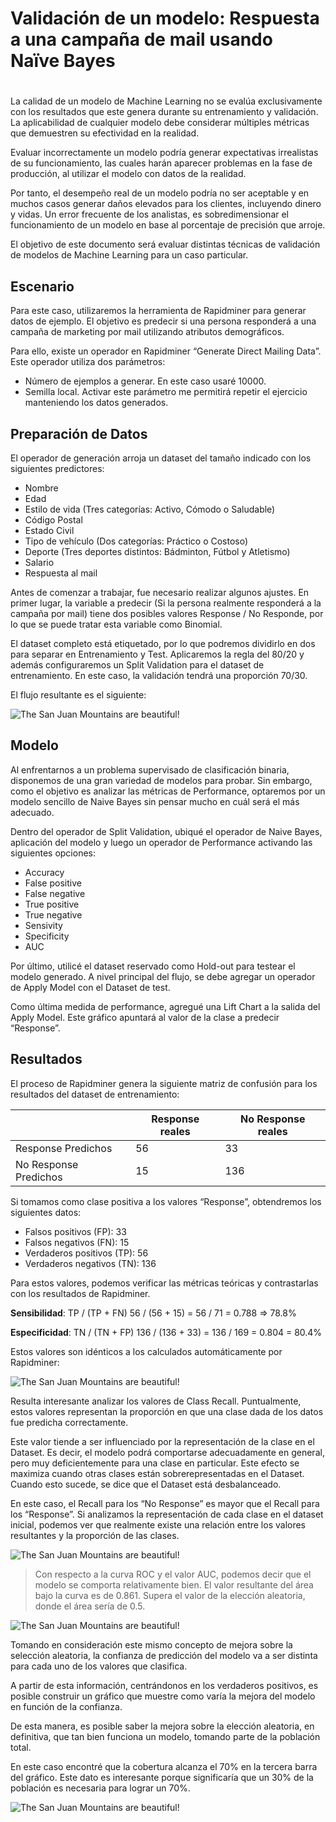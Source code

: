 # **Validación de un modelo**: Respuesta a una campaña de mail usando Naïve Bayes

#

La calidad de un modelo de Machine Learning no se evalúa exclusivamente con los resultados que este genera durante su entrenamiento y validación. La aplicabilidad de cualquier modelo debe considerar múltiples métricas que demuestren su efectividad en la realidad.

Evaluar incorrectamente un modelo podría generar expectativas irrealistas de su funcionamiento, las cuales harán aparecer problemas en la fase de producción, al utilizar el modelo con datos de la realidad. 

Por tanto, el desempeño real de un modelo podría no ser aceptable y en muchos casos generar daños elevados para los clientes, incluyendo dinero y vidas.
Un error frecuente de los analistas, es sobredimensionar el funcionamiento de un modelo en base al porcentaje de precisión que arroje. 

El objetivo de este documento será evaluar distintas técnicas de validación de modelos de Machine Learning para un caso particular.

## Escenario

Para este caso, utilizaremos la herramienta de Rapidminer para generar datos de ejemplo. El objetivo es predecir si una persona responderá a una campaña de marketing por mail utilizando atributos demográficos.

Para ello, existe un operador en Rapidminer “Generate Direct Mailing Data”. Este operador utiliza dos parámetros:

 -	Número de ejemplos a generar. En este caso usaré 10000.
 -	Semilla local. Activar este parámetro me permitirá repetir el ejercicio manteniendo los datos generados.

## Preparación de Datos

El operador de generación arroja un dataset del tamaño indicado con los siguientes predictores:

-	Nombre
-	Edad
-	Estilo de vida (Tres categorías: Activo, Cómodo o Saludable)
-	Código Postal
-	Estado Civil
-	Tipo de vehículo (Dos categorías: Práctico o Costoso)
-	Deporte (Tres deportes distintos: Bádminton, Fútbol y Atletismo)
-	Salario
-	Respuesta al mail

Antes de comenzar a trabajar, fue necesario realizar algunos ajustes. En primer lugar, la variable a predecir (Si la persona realmente responderá a la campaña por mail) tiene dos posibles valores Response / No Responde, por lo que se puede tratar esta variable como Binomial.

El dataset completo está etiquetado, por lo que podremos dividirlo en dos para separar en Entrenamiento y Test. Aplicaremos la regla del 80/20 y además configuraremos un Split Validation para el dataset de entrenamiento.
En este caso, la validación tendrá una proporción 70/30.

El flujo resultante es el siguiente:

![The San Juan Mountains are beautiful!](/assets/images/san-juan-mountains.jpg "San Juan Mountains")

## Modelo

Al enfrentarnos a un problema supervisado de clasificación binaria, disponemos de una gran variedad de modelos para probar. Sin embargo, como el objetivo es analizar las métricas de Performance, optaremos por un modelo sencillo de Naive Bayes sin pensar mucho en cuál será el más adecuado.

Dentro del operador de Split Validation, ubiqué el operador de Naive Bayes, aplicación del modelo y luego un operador de Performance activando las siguientes opciones:

-	Accuracy
-	False positive
-	False negative
-	True positive
-	True negative
-	Sensivity
-	Specificity
-	AUC

Por último, utilicé el dataset reservado como Hold-out para testear el modelo generado. A nivel principal del flujo, se debe agregar un operador de Apply Model con el Dataset de test.

Como última medida de performance, agregué una Lift Chart a la salida del Apply Model. Este gráfico apuntará al valor de la clase a predecir “Response”.

## Resultados

El proceso de Rapidminer genera la siguiente matriz de confusión para los resultados del dataset de entrenamiento:

|                              |     Response reales    |     No Response reales    |
|------------------------------|------------------------|---------------------------|
|     Response Predichos       |     56                 |     33                    |
|     No Response Predichos    |     15                 |     136                   |

Si tomamos como clase positiva a los valores “Response”, obtendremos los siguientes datos:

-	Falsos positivos (FP): 33
-	Falsos negativos (FN): 15
-	Verdaderos positivos (TP): 56
-	Verdaderos negativos (TN): 136

Para estos valores, podemos verificar las métricas teóricas y contrastarlas con los resultados de Rapidminer.

**Sensibilidad**: TP / (TP + FN)
56 / (56 + 15) = 56 / 71 = 0.788 => 78.8%

**Especificidad**: TN / (TN + FP)
136 / (136 + 33) = 136 / 169 = 0.804 = 80.4%

Estos valores son idénticos a los calculados automáticamente por Rapidminer:

![The San Juan Mountains are beautiful!](/assets/images/san-juan-mountains.jpg "San Juan Mountains")

Resulta interesante analizar los valores de Class Recall. Puntualmente, estos valores representan la proporción en que una clase dada de los datos fue predicha correctamente. 

Este valor tiende a ser influenciado por la representación de la clase en el Dataset.  Es decir, el modelo podrá comportarse adecuadamente en general, pero muy deficientemente para una clase en particular. Este efecto se maximiza cuando otras clases están sobrerepresentadas en el Dataset. Cuando esto sucede, se dice que el Dataset está desbalanceado.

En este caso, el Recall para los “No Response” es mayor que el Recall para los “Response”. Si analizamos la representación de cada clase en el dataset inicial, podemos ver que realmente existe una relación entre los valores resultantes y la proporción de las clases.

![The San Juan Mountains are beautiful!](/assets/images/san-juan-mountains.jpg "San Juan Mountains")

> Con respecto a la curva ROC y el valor AUC, podemos decir que el modelo se comporta relativamente bien. El valor resultante del área bajo la curva es de 0.861. Supera el valor de la elección aleatoria, donde el área sería de 0.5.
>

![The San Juan Mountains are beautiful!](/assets/images/san-juan-mountains.jpg "San Juan Mountains")

Tomando en consideración este mismo concepto de mejora sobre la selección aleatoria, la confianza de predicción del modelo va a ser distinta para cada uno de los valores que clasifica.

A partir de esta información, centrándonos en los verdaderos positivos, es posible construir un gráfico que muestre como varía la mejora del modelo en función de la confianza.

De esta manera, es posible saber la mejora sobre la elección aleatoria, en definitiva, que tan bien funciona un modelo, tomando parte de la población total.

En este caso encontré que la cobertura alcanza el 70% en la tercera barra del gráfico. Este dato es interesante porque significaría que un 30% de la población es necesaria para lograr un 70%.

![The San Juan Mountains are beautiful!](/assets/images/san-juan-mountains.jpg "San Juan Mountains")

